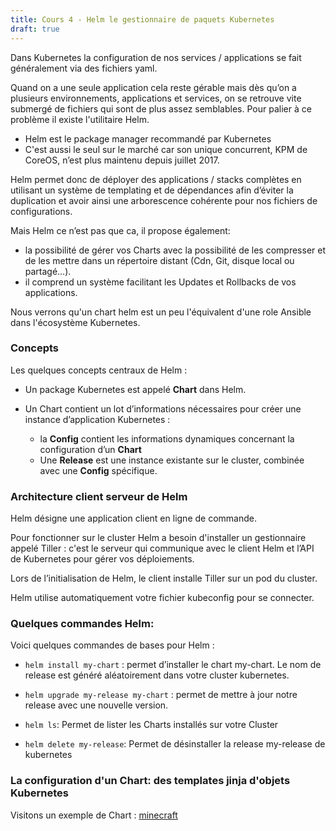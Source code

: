 ```yaml
---
title: Cours 4 - Helm le gestionnaire de paquets Kubernetes
draft: true
---
```



Dans Kubernetes la configuration de nos services / applications se fait généralement via des fichiers yaml.

Quand on a une seule application cela reste gérable mais dès qu’on a plusieurs environnements, applications et services, on se retrouve vite submergé de fichiers qui sont de plus assez semblables. Pour palier à ce problème il existe l'utilitaire Helm.

- Helm est le package manager recommandé par Kubernetes
- C'est aussi le seul sur le marché car son unique concurrent, KPM de CoreOS, n’est plus maintenu depuis juillet 2017.

Helm permet donc de déployer des applications / stacks complètes en utilisant un système de templating et de dépendances afin d’éviter la duplication et avoir ainsi une arborescence cohérente pour nos fichiers de configurations.

Mais Helm ce n’est pas que ca, il propose également:

  - la possibilité de gérer vos Charts avec la possibilité de les compresser et de les mettre dans un répertoire distant (Cdn, Git, disque local ou partagé…).
  - il comprend un système facilitant les Updates et Rollbacks de vos applications.


Nous verrons qu'un chart helm est un peu l'équivalent d'une role Ansible dans l'écosystème Kubernetes.


### Concepts

Les quelques concepts centraux de Helm :

- Un package Kubernetes est appelé **Chart** dans Helm.

- Un Chart contient un lot d’informations nécessaires pour créer une instance d’application Kubernetes :
  - la **Config** contient les informations dynamiques concernant la configuration d’un **Chart**
  - Une **Release** est une instance existante sur le cluster, combinée avec une **Config** spécifique.


### Architecture client serveur de Helm

Helm désigne une application client en ligne de commande.

Pour fonctionner sur le cluster Helm a besoin d'installer un gestionnaire appelé Tiller : c'est le serveur qui communique avec le client Helm et l’API de Kubernetes pour gérer vos déploiements.

Lors de l’initialisation de Helm, le client installe Tiller sur un pod du cluster.

Helm utilise automatiquement votre fichier kubeconfig pour se connecter.

### Quelques commandes Helm:

Voici quelques commandes de bases pour Helm :

- `helm install my-chart` : permet d’installer le chart my-chart. Le nom de release est généré aléatoirement dans votre cluster kubernetes.

- `helm upgrade my-release my-chart` : permet de mettre à jour notre release avec une nouvelle version.

- `helm ls`: Permet de lister les Charts installés sur votre Cluster

- `helm delete my-release`: Permet de désinstaller la release my-release de kubernetes

### La configuration d'un Chart: des templates jinja d'objets Kubernetes

Visitons un exemple de Chart : [minecraft](https://github.com/helm/charts/tree/master/stable/minecraft/templates)

